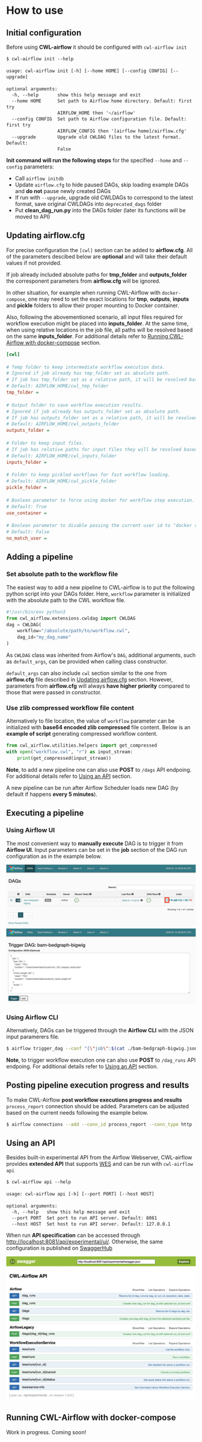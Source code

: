 # How to use

## Initial configuration

Before using **CWL-airflow** it should be configured with `cwl-airflow init`

```
$ cwl-airflow init --help

usage: cwl-airflow init [-h] [--home HOME] [--config CONFIG] [--upgrade]

optional arguments:
  -h, --help       show this help message and exit
  --home HOME      Set path to Airflow home directory. Default: first try
                   AIRFLOW_HOME then '~/airflow'
  --config CONFIG  Set path to Airflow configuration file. Default: first try
                   AIRFLOW_CONFIG then '[airflow home]/airflow.cfg'
  --upgrade        Upgrade old CWLDAG files to the latest format. Default:
                   False
```

**Init command will run the following steps** for the specified `--home` and `--config` parameters:
- Call `airflow initdb`
- Update `airflow.cfg` to hide paused DAGs, skip loading example DAGs and **do not** pause newly created DAGs 
- If run with `--upgrade`, upgrade old CWLDAGs to correspond to the latest format, save original CWLDAGs into `deprecated_dags` folder   
- Put **clean_dag_run.py** into the DAGs folder (later its functions will be moved to API)

## Updating airflow.cfg


For precise configuration the `[cwl]` section can be added to **airflow.cfg**. All of the parameters descibed below are **optional** and will take their default values if not provided.

If job already included absolute paths for **tmp_folder** and **outputs_folder** the corresponent parameters from **airflow.cfg** will be ignored.

In other situation, for example when running CWL-Airflow with `docker-compose`, one may need to set the exact locations for **tmp**, **outputs**, **inputs** and **pickle** folders to allow their proper mounting to Docker container.

Also, following the abovementioned scenario, all input files required for workflow execution might be placed into **inputs_folder**. At the same time, when using relative locations in the job file, all paths will be resolved based on the same **inputs_folder**. For additional details refer to [Running CWL-Airflow with docker-compose](#running-cwl-airflow-with-docker-compose) section.

```ini
[cwl]

# Temp folder to keep intermediate workflow execution data.
# Ignored if job already has tmp_folder set as absolute path.
# If job has tmp_folder set as a relative path, it will be resolved based on this location.
# Default: AIRFLOW_HOME/cwl_tmp_folder
tmp_folder =

# Output folder to save workflow execution results.
# Ignored if job already has outputs_folder set as absolute path.
# If job has outputs_folder set as a relative path, it will be resolved based on this location.
# Default: AIRFLOW_HOME/cwl_outputs_folder
outputs_folder = 

# Folder to keep input files.
# If job has relative paths for input files they will be resolved based on this location.
# Default: AIRFLOW_HOME/cwl_inputs_folder
inputs_folder =

# Folder to keep pickled workflows for fast workflow loading.
# Default: AIRFLOW_HOME/cwl_pickle_folder
pickle_folder = 

# Boolean parameter to force using docker for workflow step execution.
# Default: True
use_container = 

# Boolean parameter to disable passing the current user id to "docker run --user".
# Default: False
no_match_user = 
```
  
## Adding a pipeline

### **Set absolute path to the workflow file**

The easiest way to add a new pipeline to CWL-airflow is to put the following python script into your DAGs folder. Here, `workflow` parameter is initialized with the absolute path to the CWL workflow file.

```python
#!/usr/bin/env python3
from cwl_airflow.extensions.cwldag import CWLDAG
dag = CWLDAG(
    workflow="/absolute/path/to/workflow.cwl",
    dag_id="my_dag_name"
)
```
As `CWLDAG` class was inherited from Airflow's `DAG`, additional arguments, such as `default_args`, can be provided when calling class constructor.

`default_args` can also include `cwl` section similar to the one from **airflow.cfg** file described in [Updating airflow.cfg](#updating-airflow.cfg) section. However, parameters from **airflow.cfg** will always **have higher priority** compared to those that were passed in constructor.

### **Use zlib compressed workflow file content**

Alternatively to file location, the value of `workflow` parameter can be initialized with **base64 encoded zlib compressed** file content. Below is an **example of script** generating compressed workflow content.
```python
from cwl_airflow.utilities.helpers import get_compressed
with open("workflow.cwl", "r") as input_stream:
    print(get_compressed(input_stream))
```

**Note**, to add a new pipeline one can also use **POST** to `/dags` API endpoing. For additional details refer to [Using an API](#using-an-api) section.

A new pipeline can be run after Airflow Scheduler loads new DAG (by default if happens **every 5 minutes**).

## Executing a pipeline

### **Using Airflow UI**

The most convenient way to **manually execute** DAG is to trigger it from **Airflow UI**. Input parameters can be set in the **job** section of the DAG run configuration as in the example below.

![](../images/trigger_1.jpg)
![](../images/trigger_2.jpg)

### **Using Airflow CLI**

Alternatively, DAGs can be triggered through the **Airflow CLI** with the JSON input paramerers file.

```sh
$ airflow trigger_dag --conf "{\"job\":$(cat ./bam-bedgraph-bigwig.json)}" bam-bedgraph-bigwig
```

**Note**, to trigger workflow execution one can also use **POST** to `/dag_runs` API endpoing. For additional details refer to [Using an API](#using-an-api) section.

## Posting pipeline execution progress and results

To make CWL-Airflow **post workflow executions progress and results** `process_report` connection should be added. Parameters can be adjusted based on the current needs following the example below.

```sh
$ airflow connections --add --conn_id process_report --conn_type http --conn_host localhost --conn_port 3070 --conn_extra "{\"endpoint\":\"/airflow/\"}"
```

## Using an API

Besides built-in experimental API from the Airflow Webserver, CWL-airflow provides **extended API** that supports [WES](https://github.com/ga4gh/workflow-execution-service-schemas) and can be run with `cwl-airflow api`

```
$ cwl-airflow api --help

usage: cwl-airflow api [-h] [--port PORT] [--host HOST]

optional arguments:
  -h, --help   show this help message and exit
  --port PORT  Set port to run API server. Default: 8081
  --host HOST  Set host to run API server. Default: 127.0.0.1
```

When run **API specification** can be accessed through [http://localhost:8081/api/experimental/ui/](http://localhost:8081/api/experimental/ui/). Otherwise, the same configuration is published on [SwaggerHub](https://app.swaggerhub.com/apis/michael-kotliar/cwl_airflow_workflow_execution_service/1.0.0) 

![](../images/api.jpg)

## Running CWL-Airflow with docker-compose

Work in progress. Coming soon!